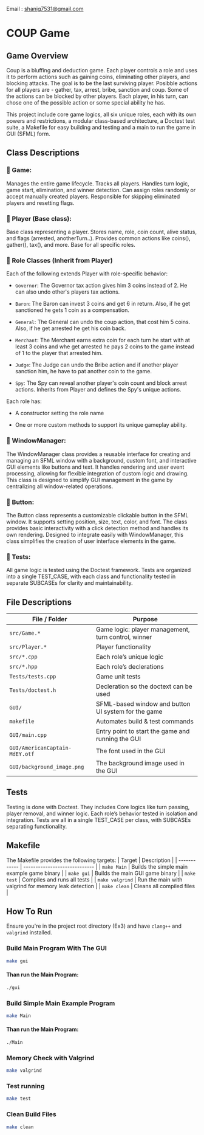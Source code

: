 Email : shanig7531@gmail.com

# COUP Game
## Game Overview

Coup is a bluffing and deduction game. Each player controls a role and uses it to perform actions such as gaining coins, eliminating other players, and blocking attacks. The goal is to be the last surviving player. Posibble actions for all players are - gather, tax, arrest, bribe, sanction and coup. Some of the actions can be blocked by other players. Each player, in his turn, can chose one of the possible action or some special ability he has.

This project include core game logics, all six unique roles, each with its own powers and restrictions, a modular class-based architecture, a Doctest test suite, a Makefile for easy building and testing and a main to run the game in GUI (SFML) form.

## Class Descriptions
### 🔹 Game:
Manages the entire game lifecycle.
Tracks all players.
Handles turn logic, game start, elimination, and winner detection.
Can assign roles randomly or accept manually created players.
Responsible for skipping eliminated players and resetting flags.

### 🔹 Player (Base class):

Base class representing a player.
Stores name, role, coin count, alive status, and flags (arrested, anotherTurn..).
Provides common actions like coins(), gather(), tax(), and more.
Base for all specific roles.

### 🔹 Role Classes (Inherit from Player)

Each of the following extends Player with role-specific behavior:

- `Governor`: The Governor tax action gives him 3 coins instead of 2. He can also undo other's players tax actions.

- `Baron`: The Baron can invest 3 coins and get 6 in return. Also, if he get sanctioned he gets 1 coin as a compensation.

- `General`: The General can undo the coup action, that cost him 5 coins. Also, if he get arrested he get his coin back.

- `Merchant`:  The Merchant earns extra coin for each turn he start with at least 3 coins and whe get arrested he pays 2 coins to the game instead of 1 to the player that arrested him.

- `Judge`: The Judge can undo the Bribe action and if another player sanction him, he have to pat another coin to the game.

- `Spy`: The Spy can reveal another player's coin count and block arrest actions. Inherits from Player and defines the Spy's unique actions. 

Each role has:

- A constructor setting the role name

- One or more custom methods to support its unique gameplay ability.

### 🔹 WindowManager:
The WindowManager class provides a reusable interface for creating and managing an SFML window with a background, custom font, and interactive GUI elements like buttons and text. It handles rendering and user event processing, allowing for flexible integration of custom logic and drawing. This class is designed to simplify GUI management in the game by centralizing all window-related operations.

### 🔹 Button:
The Button class represents a customizable clickable button in the SFML window. It supports setting position, size, text, color, and font. The class provides basic interactivity with a click detection method and handles its own rendering. Designed to integrate easily with WindowManager, this class simplifies the creation of user interface elements in the game.

### 🔹 Tests:
All game logic is tested using the Doctest framework. Tests are organized into a single TEST_CASE, with each class and functionality tested in separate SUBCASEs for clarity and maintainability.


## File Descriptions
| File / Folder          | Purpose                                             |
| ---------------------- | --------------------------------------------------- |
| `src/Game.*`           | Game logic: player management, turn control, winner |
| `src/Player.*`         | Player functionality                       |
| `src/*.cpp`      | Each role’s unique logic                            |
| `src/*.hpp`      | Each role’s declerations                          |
| `Tests/tests.cpp`  | Game unit tests                               |
| `Tests/doctest.h`  | Decleration so the doctext can be used                             |
| `GUI/`    | SFML-based window and button UI system for the game              |
| `makefile`             | Automates build & test commands                     |
| `GUI/main.cpp`             | Entry point to start the game and running the GUI   |
| `GUI/AmericanCaptain-MdEY.otf`             | The font used in the GUI   |
| `GUI/background_image.png`             | The background image used in the GUI   |

## Tests
Testing is done with Doctest. They includes Core logics like turn passing, player removal, and winner logic. Each role’s behavior tested in isolation and integration. Tests are all in a single TEST_CASE per class, with SUBCASEs separating functionality.

## Makefile
The Makefile provides the following targets:
| Target       | Description                   |
| ------------ | ----------------------------- |
| `make Main`       | Builds the simple main example game binary   |
| `make gui`       | Builds the main GUI game binary   |
| `make test`  | Compiles and runs all tests   |
| `make valgrind`   | Run the main with valgrind for memory leak detection |
| `make clean` | Cleans all compiled files     |

## How To Run
Ensure you're in the project root directory (Ex3) and have `clang++` and `valgrind` installed.

### Build Main Program With The GUI
```bash
make gui
```
#### Than run the Main Program:
```bash
./gui
```
### Build Simple Main Example Program
```bash
make Main
```
#### Than run the Main Program:
```bash
./Main
```

### Memory Check with Valgrind
```bash
make valgrind
```

### Test running
```bash
make test
```
### Clean Build Files
```bash
make clean
```
